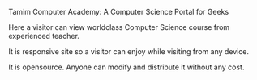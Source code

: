   Tamim Computer Academy: A Computer Science Portal for Geeks


  Here a visitor can view worldclass Computer Science course from experienced teacher.


  It is responsive site so a visitor can enjoy while visiting from any device.


  It is opensource. Anyone can modify and distribute it without any cost.